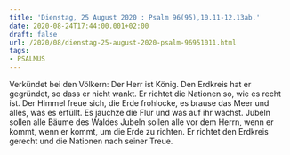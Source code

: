 ```yaml
---
title: 'Dienstag, 25 August 2020 : Psalm 96(95),10.11-12.13ab.'
date: 2020-08-24T17:44:00.001+02:00
draft: false
url: /2020/08/dienstag-25-august-2020-psalm-96951011.html
tags: 
- PSALMUS
---
```


Verkündet bei den Völkern: Der Herr ist König. Den Erdkreis hat er gegründet, so dass er nicht wankt. Er richtet die Nationen so, wie es recht ist. Der Himmel freue sich, die Erde frohlocke, es brause das Meer und alles, was es erfüllt. Es jauchze die Flur und was auf ihr wächst. Jubeln sollen alle Bäume des Waldes Jubeln sollen alle vor dem Herrn, wenn er kommt, wenn er kommt, um die Erde zu richten. Er richtet den Erdkreis gerecht und die Nationen nach seiner Treue.
